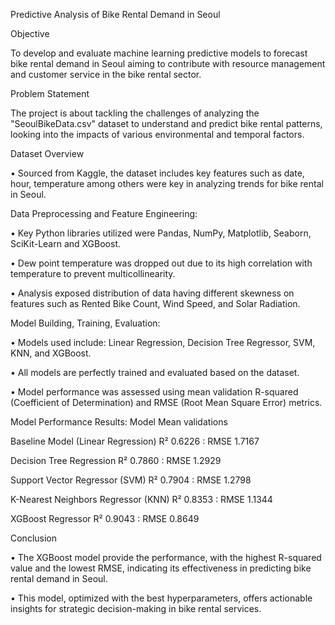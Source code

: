 Predictive Analysis of Bike Rental Demand in Seoul

Objective

To develop and evaluate machine learning predictive models to forecast bike rental demand in Seoul aiming to contribute with resource management and customer service in the bike rental sector.

Problem Statement

The project is about tackling the challenges of analyzing the "SeoulBikeData.csv" dataset to understand and predict bike rental patterns, looking into the impacts of various environmental and temporal factors.

Dataset Overview

• Sourced from Kaggle, the dataset includes key features such as date, hour, temperature among others were key in analyzing trends for bike rental in Seoul.

Data Preprocessing and Feature Engineering:

• Key Python libraries utilized were Pandas, NumPy, Matplotlib, Seaborn, SciKit-Learn and XGBoost.

• Dew point temperature was dropped out due to its high correlation with temperature to prevent multicollinearity.

• Analysis exposed distribution of data having different skewness on features such as Rented Bike Count, Wind Speed, and Solar Radiation.

Model Building, Training, Evaluation:

• Models used include: Linear Regression, Decision Tree Regressor, SVM, KNN, and XGBoost.

• All models are perfectly trained and evaluated based on the dataset.

• Model performance was assessed using mean validation R-squared (Coefficient of Determination) and RMSE (Root Mean Square Error) metrics.

Model Performance Results: Model Mean validations

Baseline Model (Linear Regression) R² 0.6226 : RMSE 1.7167

Decision Tree Regression R² 0.7860 : RMSE 1.2929

Support Vector Regressor (SVM) R² 0.7904 : RMSE 1.2798

K-Nearest Neighbors Regressor (KNN) R² 0.8353 : RMSE 1.1344

XGBoost Regressor R² 0.9043 : RMSE 0.8649

Conclusion

• The XGBoost model provide the performance, with the highest R-squared value and the lowest RMSE, indicating its effectiveness in predicting bike rental demand in Seoul.

• This model, optimized with the best hyperparameters, offers actionable insights for strategic decision-making in bike rental services.

